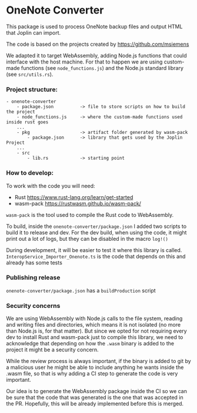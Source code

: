 # OneNote Converter

This package is used to process OneNote backup files and output HTML that Joplin can import.

The code is based on the projects created by https://github.com/msiemens

We adapted it to target WebAssembly, adding Node.js functions that could interface with the host machine. For that to 
happen we are using custom-made functions (see `node_functions.js`) and the Node.js standard library (see 
`src/utils.rs`).


### Project structure:

```
- onenote-converter
    - package.json          -> file to store scripts on how to build the project
    - node_functions.js     -> where the custom-made functions used inside rust goes
    ...
    - pkg                   -> artifact folder generated by wasm-pack
        - package.json      -> library that gets used by the Joplin Project
    ...
    - src
        - lib.rs            -> starting point
```

### How to develop:

To work with the code you will need:

- Rust https://www.rust-lang.org/learn/get-started
- wasm-pack https://rustwasm.github.io/wasm-pack/

`wasm-pack` is the tool used to compile the Rust code to WebAssembly.

To build, inside the `onenote-converter/package.json` I added two scripts to build it to release and dev.
For the dev build, when using the code, it might print out a lot of logs, but they can be disabled in the macro `log!()`

During development, it will be easier to test it where this library is called. 
`InteropService_Importer_Onenote.ts` is the code that depends on this and already has some tests


### Publishing release

`onenote-converter/package.json` has a `buildProduction` script


### Security concerns

We are using WebAssembly with Node.js calls to the file system, reading and writing files and directories, which means
it is not isolated (no more than Node.js is, for that matter). But since we opted for not requiring every dev to install 
Rust and wasm-pack just to compile this library, we need to acknowledge that depending on how the `.wasm` binary is 
added to the project it might be a security concern.

While the review process is always important, if the binary is added to git by a malicious user he might be able 
to include anything he wants inside the .wasm file, so that is why adding a CI step to generate the code is very 
important.

Our idea is to generate the WebAssembly package inside the CI so we can be sure that the code that was generated is
the one that was accepted in the PR. Hopefully, this will be already implemented before this is merged.
